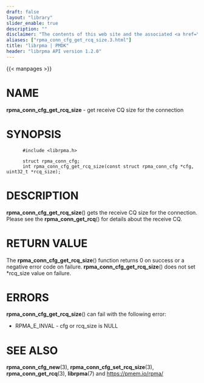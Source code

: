 ```yaml
---
draft: false
layout: "library"
slider_enable: true
description: ""
disclaimer: "The contents of this web site and the associated <a href=\"https://github.com/pmem\">GitHub repositories</a> are BSD-licensed open source."
aliases: ["rpma_conn_cfg_get_rcq_size.3.html"]
title: "librpma | PMDK"
header: "librpma API version 1.2.0"
---
```

{{< manpages >}}

[comment]: <> (SPDX-License-Identifier: BSD-3-Clause)
[comment]: <> (Copyright 2020-2023, Intel Corporation)

# NAME

**rpma_conn_cfg_get_rcq_size** - get receive CQ size for the connection

# SYNOPSIS

          #include <librpma.h>

          struct rpma_conn_cfg;
          int rpma_conn_cfg_get_rcq_size(const struct rpma_conn_cfg *cfg, uint32_t *rcq_size);

# DESCRIPTION

**rpma_conn_cfg_get_rcq_size**() gets the receive CQ size for the
connection. Please see the **rpma_conn_get_rcq**() for details about the
receive CQ.

# RETURN VALUE

The **rpma_conn_cfg_get_rcq_size**() function returns 0 on success or a
negative error code on failure. **rpma_conn_cfg_get_rcq_size**() does
not set \*rcq_size value on failure.

# ERRORS

**rpma_conn_cfg_get_rcq_size**() can fail with the following error:

-   RPMA_E\_INVAL - cfg or rcq_size is NULL

# SEE ALSO

**rpma_conn_cfg_new**(3), **rpma_conn_cfg_set_rcq_size**(3),
**rpma_conn_get_rcq**(3), **librpma**(7) and https://pmem.io/rpma/
